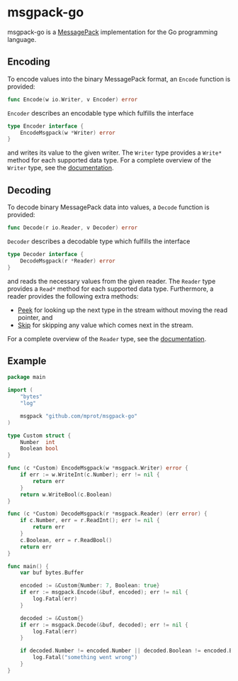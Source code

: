 # msgpack-go
msgpack-go is a [MessagePack](http://msgpack.org/) implementation for the Go programming language.

## Encoding
To encode values into the binary MessagePack format, an `Encode` function is provided:
```Go
func Encode(w io.Writer, v Encoder) error
```
`Encoder` describes an encodable type which fulfills the interface
```Go
type Encoder interface {
	EncodeMsgpack(w *Writer) error
}
```
and writes its value to the given writer. The `Writer` type provides a `Write*` method for each supported data type. For a complete overview of the `Writer` type, see the [documentation](https://godoc.org/github.com/mprot/msgpack-go#Writer).

## Decoding
To decode binary MessagePack data into values, a `Decode` function is provided:
```Go
func Decode(r io.Reader, v Decoder) error
```
`Decoder` describes a decodable type which fulfills the interface
```Go
type Decoder interface {
	DecodeMsgpack(r *Reader) error
}
```
and reads the necessary values from the given reader. The `Reader` type provides a `Read*` method for each supported data type. Furthermore, a reader provides the following extra methods:
* [Peek](https://godoc.org/github.com/mprot/msgpack-go#Reader.Peek) for looking up the next type in the stream without moving the read pointer, and
* [Skip](https://godoc.org/github.com/mprot/msgpack-go#Reader.Skip) for skipping any value which comes next in the stream.

For a complete overview of the `Reader` type, see the [documentation](https://godoc.org/github.com/mprot/msgpack-go#Reader).

## Example
```Go
package main

import (
	"bytes"
	"log"

	msgpack "github.com/mprot/msgpack-go"
)

type Custom struct {
	Number  int
	Boolean bool
}

func (c *Custom) EncodeMsgpack(w *msgpack.Writer) error {
	if err := w.WriteInt(c.Number); err != nil {
		return err
	}
	return w.WriteBool(c.Boolean)
}

func (c *Custom) DecodeMsgpack(r *msgpack.Reader) (err error) {
	if c.Number, err = r.ReadInt(); err != nil {
		return err
	}
	c.Boolean, err = r.ReadBool()
	return err
}

func main() {
	var buf bytes.Buffer

	encoded := &Custom{Number: 7, Boolean: true}
	if err := msgpack.Encode(&buf, encoded); err != nil {
		log.Fatal(err)
	}

	decoded := &Custom{}
	if err := msgpack.Decode(&buf, decoded); err != nil {
		log.Fatal(err)
	}

	if decoded.Number != encoded.Number || decoded.Boolean != encoded.Boolean {
		log.Fatal("something went wrong")
	}
}

```
